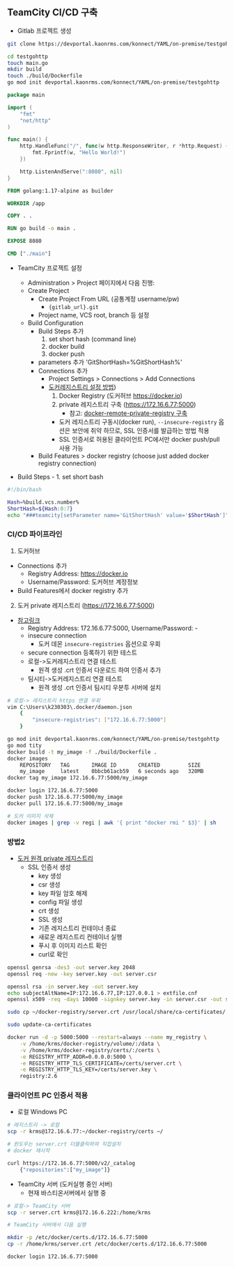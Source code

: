 

## TeamCity CI/CD 구축

- Gitlab 프로젝트 생성

```sh
git clone https://devportal.kaonrms.com/konnect/YAML/on-premise/testgohttp.git

cd testgohttp
touch main.go
mkdir build
touch ./build/Dockerfile
go mod init devportal.kaonrms.com/konnect/YAML/on-premise/testgohttp
```

```go
package main

import (
	"fmt"
	"net/http"
)

func main() {
	http.HandleFunc("/", func(w http.ResponseWriter, r *http.Request) {
		fmt.Fprintf(w, "Hello World!")
	})

	http.ListenAndServe(":8080", nil)
}
```

```dockerfile
FROM golang:1.17-alpine as builder

WORKDIR /app

COPY . .

RUN go build -o main .

EXPOSE 8080

CMD ["./main"]
```

- TeamCity 프로젝트 설정
	- Administration > Project 페이지에서 다음 진행:
	- Create Project
		- Create Project From URL (공통계정 username/pw)
			- `{gitlab_url}.git`
		- Project name, VCS root, branch 등 설정
	- Build Configuration
		- Build Steps 추가
			1. set short hash (command line)
			2. docker build
			3. docker push
		- parameters 추가 'GitShortHash=%GitShortHash%'
		- Connections 추가
			- Project Settings > Connections > Add Connections
			- [도커레지스트리 설정 방법](https://www.jetbrains.com/help/teamcity/configuring-connections-to-docker.html))
				1. Docker Registry (도커허브 https://docker.io)
				2. private 레지스트리 구축 (https://172.16.6.77:5000)
					- 참고: [docker-remote-private-registry 구축](https://dongle94.github.io/docker/docker-remote-private-registry)
				- 도커 레지스트리 구동시(docker run), `--insecure-registry` 옵션은 보안에 취약 하므로, SSL 인증서를 발급하는 방법 적용
				- SSL 인증서로 허용된 클라이언트 PC에서만 docker push/pull 사용 가능
		- Build Features > docker registry (choose just added docker registry connection)


- Build Steps - 1. set short bash

```sh
#!/bin/bash

Hash=%build.vcs.number%
ShortHash=${Hash:0:7}
echo "###teamcity[setParameter name='GitShortHash' value='$ShortHash']"
```

### CI/CD 파이프라인

1. 도커허브

- Connections 추가
	- Registry Address: https://docker.io
	- Username/Password: 도커허브 계정정보
- Build Features에서 docker registry 추가

2. 도커 private 레지스트리 (https://172.16.6.77:5000)

- [참고링크](https://dongle94.github.io/docker/docker-remote-private-registry/)
	- Registry Address: 172.16.6.77:5000, Username/Password: -
	- insecure connection
		- 도커 데몬 `insecure-registries` 옵션으로 우회
	- secure connection 등록하기 위한 테스트
	- 로컬->도커레지스트리 연결 테스트
		- 원격 생성 .crt 인증서 다운로드 하여 인증서 추가
	- 팀시티->도커레지스트리 연결 테스트
		- 원격 생성 .crt 인증서 팀시티 우분투 서버에 설치

```sh
# 로컬-> 레지스트리 https 연결 우회
vim C:\Users\k230303\.docker/daemon.json
	{
		"insecure-registries": ["172.16.6.77:5000"]
	}

go mod init devportal.kaonrms.com/konnect/YAML/on-premise/testgohttp
go mod tity
docker build -t my_image -f ./build/Dockerfile .
docker images
	REPOSITORY   TAG       IMAGE ID       CREATED         SIZE
	my_image     latest    0bbcb61acb59   6 seconds ago   320MB
docker tag my_image 172.16.6.77:5000/my_image

docker login 172.16.6.77:5000
docker push 172.16.6.77:5000/my_image
docker pull 172.16.6.77:5000/my_image

# 도커 이미지 삭제
docker images | grep -v regi | awk '{ print "docker rmi " $3}' | sh
```

### 방법2

- [도커 원격 private 레지스트리](https://dongle94.github.io/docker/docker-remote-private-registry/)
	- SSL 인증서 생성
		- key 생성
		- csr 생성
		- key 파일 암호 해제
		- config 파일 생성
		- crt 생성
		- SSL 생성
		- 기존 레지스트리 컨테이너 종료
		- 새로운 레지스트리 컨테이너 실행
		- 푸시 후 이미지 리스트 확인
		- curl로 확인


```sh
openssl genrsa -des3 -out server.key 2048
openssl req -new -key server.key -out server.csr

openssl rsa -in server.key -out server.key
echo subjectAltName=IP:172.16.6.77,IP:127.0.0.1 > extfile.cnf
openssl x509 -req -days 10000 -signkey server.key -in server.csr -out server.crt -extfile extfile.cnf

sudo cp ~/docker-registry/server.crt /usr/local/share/ca-certificates/

sudo update-ca-certificates

docker run -d -p 5000:5000 --restart=always --name my_registry \
	-v /home/krms/docker-registry/volume/:/data \
	-v /home/krms/docker-registry/certs/:/certs \
	-e REGISTRY_HTTP_ADDR=0.0.0.0:5000 \
	-e REGISTRY_HTTP_TLS_CERTIFICATE=/certs/server.crt \
	-e REGISTRY_HTTP_TLS_KEY=/certs/server.key \
	registry:2.6

```


### 클라이언트 PC 인증서 적용

- 로컬 Windows PC

```sh
# 레지스트리 -> 로컬
scp -r krms@172.16.6.77:~/docker-registry/certs ~/

# 윈도우는 server.crt 더블클릭하여 직접설치
# docker 재시작

curl https://172.16.6.77:5000/v2/_catalog
	{"repositories":["my_image"]}
```


- TeamCity 서버 (도커실행 중인 서버)
	- 현재 바스티온서버에서 실행 중

```sh
# 로컬-> TeamCity 서버
scp -r server.crt krms@172.16.6.222:/home/krms

# TeamCity 서버에서 다음 실행

mkdir -p /etc/docker/certs.d/172.16.6.77:5000
cp -r /home/krms/server.crt /etc/docker/certs.d/172.16.6.77:5000

docker login 172.16.6.77:5000
```
